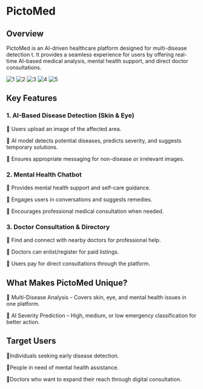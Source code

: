# PictoMed

## Overview

PictoMed is an AI-driven healthcare platform designed for multi-disease detection t. It provides a seamless experience for users by offering real-time AI-based medical analysis, mental health support, and direct doctor consultations.

![1](https://github.com/user-attachments/assets/c9315511-9170-461f-9cbc-5b94baa75ee8)
![2](https://github.com/user-attachments/assets/fa1beeef-ffb5-4829-a59f-26d20789be9a)
![3](https://github.com/user-attachments/assets/196323e3-d28e-41ff-b555-46e8b1fd6fd9)
![4](https://github.com/user-attachments/assets/b2d79a7e-4a43-48bf-9f4e-f0a82dcbe728)
![5](https://github.com/user-attachments/assets/4586203d-e22a-46a0-aee7-36d2f4d7dbd3)

## Key Features

### 1. AI-Based Disease Detection (Skin & Eye)

   🔹 Users upload an image of the affected area.

   🔹 AI model detects potential diseases, predicts severity, and suggests temporary solutions.

   🔹 Ensures appropriate messaging for non-disease or irrelevant images.

### 2. Mental Health Chatbot

  🔹 Provides mental health support and self-care guidance.

   🔹 Engages users in conversations and suggests remedies.

   🔹 Encourages professional medical consultation when needed.

### 3. Doctor Consultation & Directory

   🔹 Find and connect with nearby doctors for professional help.

   🔹 Doctors can enlist/register for paid listings.

   🔹 Users pay for direct consultations through the platform.

## What Makes PictoMed Unique?

🔹 Multi-Disease Analysis – Covers skin, eye, and mental health issues in one platform.

🔹 AI Severity Prediction – High, medium, or low emergency classification for better action.

## Target Users

🔹Individuals seeking early disease detection.

🔹People in need of mental health assistance.

🔹Doctors who want to expand their reach through digital consultation.
